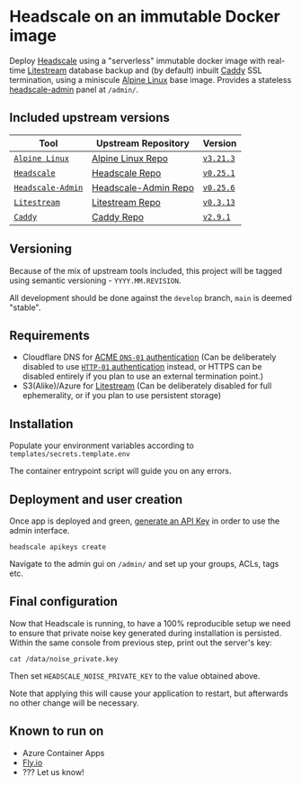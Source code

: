 # Headscale on an immutable Docker image

Deploy [Headscale][headscale-wob] using a "serverless" immutable docker image with real-time [Litestream][litestream-wob] database backup and (by default) inbuilt [Caddy][caddy-wob] SSL termination, using a miniscule [Alpine Linux][alpine-linux-wob] base image. Provides a stateless [headscale-admin][headscale-admin-wob] panel at `/admin/`.

## Included upstream versions

| Tool | Upstream Repository | Version |
|---|---|---|
| [`Alpine Linux`][alpine-linux-wob] | [Alpine Linux Repo][alpine-linux-repo] | [`v3.21.3`](https://git.alpinelinux.org/aports/log/?h=v3.21.3) |
| [`Headscale`][headscale-wob] | [Headscale Repo][headscale-repo] | [`v0.25.1`](https://github.com/juanfont/headscale/releases/tag/v0.25.1) |
| [`Headscale-Admin`][headscale-admin-wob] | [Headscale-Admin Repo][headscale-admin-repo] | [`v0.25.6`](https://github.com/GoodiesHQ/headscale-admin/releases/tag/v0.25.6) |
| [`Litestream`][litestream-wob] | [Litestream Repo][litestream-repo] | [`v0.3.13`](https://github.com/benbjohnson/litestream/releases/tag/v0.3.13) |
| [`Caddy`][caddy-wob] | [Caddy Repo][caddy-repo] | [`v2.9.1`](https://github.com/caddyserver/caddy/releases/tag/v2.9.1) |

## Versioning

Because of the mix of upstream tools included, this project will be tagged using semantic versioning - `YYYY.MM.REVISION`.

All development should be done against the `develop` branch, `main` is deemed "stable".

## Requirements

* Cloudflare DNS for [ACME `DNS-01` authentication][dns-01-challenge] (Can be deliberately disabled to use [`HTTP-01` authentication][http-01-challenge] instead, or HTTPS can be disabled entirely if you plan to use an external termination point.)
* S3(Alike)/Azure for [Litestream][litestream-wob] (Can be deliberately disabled for full ephemerality, or if you plan to use persistent storage)

## Installation

Populate your environment variables according to `templates/secrets.template.env`

The container entrypoint script will guide you on any errors.

## Deployment and user creation

Once app is deployed and green, [generate an API Key][headscale-usage] in order to use the admin interface.

```console
headscale apikeys create
```

Navigate to the admin gui on `/admin/` and set up your groups, ACLs, tags etc.

## Final configuration

Now that Headscale is running, to have a 100% reproducible setup we need to ensure that private noise key generated during installation is persisted. Within the same console from previous step, print out the server's key:

```console
cat /data/noise_private.key
```

Then set `HEADSCALE_NOISE_PRIVATE_KEY` to the value obtained above.

Note that applying this will cause your application to restart, but afterwards no other change will be necessary.

## Known to run on

* Azure Container Apps
* [Fly.io][fly-io-instructions]
* ??? Let us know!

[alpine-linux-wob]: https://www.alpinelinux.org/
[alpine-linux-repo]: https://gitlab.alpinelinux.org/alpine
[caddy-wob]: https://caddyserver.com/
[caddy-repo]: https://github.com/caddyserver/caddy
[headscale-admin-wob]: https://github.com/GoodiesHQ/headscale-admin
[headscale-admin-repo]: https://github.com/GoodiesHQ/headscale-admin
[headscale-wob]: https://headscale.net/
[headscale-repo]: https://github.com/juanfont/headscale
[litestream-wob]: https://litestream.io/
[litestream-repo]: https://github.com/benbjohnson/litestream

[dns-01-challenge]: https://letsencrypt.org/docs/challenge-types/#dns-01-challenge
[http-01-challenge]: https://letsencrypt.org/docs/challenge-types/#http-01-challenge
[headscale-usage]: https://headscale.net/stable/ref/remote-cli/#create-an-api-key
[fly-io-instructions]: docs/backends/fly-io.md
